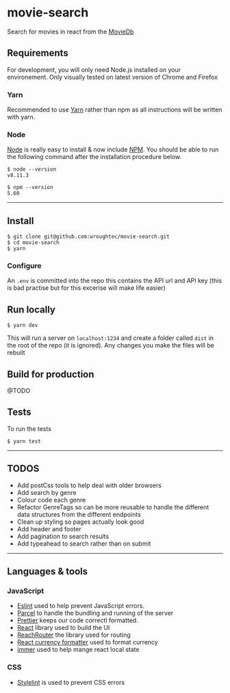 # movie-search
Search for movies in react from the [MovieDb](https://www.themoviedb.org/)

## Requirements
For development, you will only need Node.js installed on your environement. Only visually tested on latest version of Chrome and Firefox

### Yarn
Recommended to use [Yarn](https://yarnpkg.com/en/docs/install#mac-stable) rather than npm as all instructions will be written with yarn.

### Node

[Node](http://nodejs.org/) is really easy to install & now include [NPM](https://npmjs.org/).
You should be able to run the following command after the installation procedure below.

    $ node --version
    v8.11.3

    $ npm --version
    5.60

---
## Install

    $ git clone git@github.com:wroughtec/movie-search.git
    $ cd movie-search
    $ yarn

### Configure

An `.env` is committed into the repo this contains the API url and API key (this is bad practise but for this excerise will make life easier)

## Run locally

    $ yarn dev

This will run a server on `localhost:1234` and create a folder called `dist` in the root of the repo (it is ignored). Any changes you make the files will be rebuilt

## Build for production

@TODO

## Tests

To run the tests

    $ yarn test

---
## TODOS
- Add postCss tools to help deal with older browsers
- Add search by genre
- Colour code each genre
- Refactor GenreTags so can be more reusable to handle the different data structures from the different endpoints
- Clean up styling so pages actually look good
- Add header and footer
- Add pagination to search results
- Add typeahead to search rather than on submit
---

## Languages & tools


### JavaScript

- [Eslint](https://eslint.org/) used to help prevent JavaScript errors.
- [Parcel](https://parceljs.org/) to handle the bundling and running of the server
- [Prettier](https://github.com/prettier/prettier) keeps our code correctl formatted.
- [React](https://reactjs.org/) library used to build the UI
- [ReachRouter](https://reach.tech/router) the library used for routing
- [React currency formatter](https://www.npmjs.com/package/react-currency-formatter) used to format currency
- [immer](https://github.com/mweststrate/immer) used to help mange react local state

### CSS
  - [Stylelint](https://github.com/stylelint/stylelint) is used to prevent CSS errors
